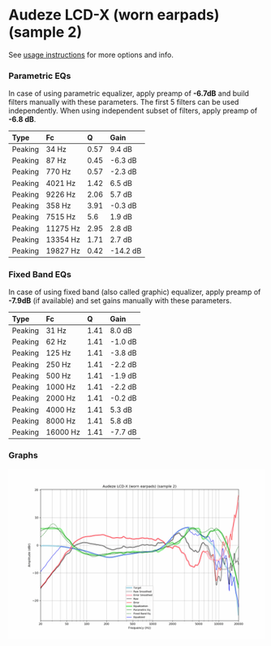 # Audeze LCD-X (worn earpads) (sample 2)
See [usage instructions](https://github.com/jaakkopasanen/AutoEq#usage) for more options and info.

### Parametric EQs
In case of using parametric equalizer, apply preamp of **-6.7dB** and build filters manually
with these parameters. The first 5 filters can be used independently.
When using independent subset of filters, apply preamp of **-6.8 dB**.

| Type    | Fc       |    Q | Gain     |
|:--------|:---------|:-----|:---------|
| Peaking | 34 Hz    | 0.57 | 9.4 dB   |
| Peaking | 87 Hz    | 0.45 | -6.3 dB  |
| Peaking | 770 Hz   | 0.57 | -2.3 dB  |
| Peaking | 4021 Hz  | 1.42 | 6.5 dB   |
| Peaking | 9226 Hz  | 2.06 | 5.7 dB   |
| Peaking | 358 Hz   | 3.91 | -0.3 dB  |
| Peaking | 7515 Hz  | 5.6  | 1.9 dB   |
| Peaking | 11275 Hz | 2.95 | 2.8 dB   |
| Peaking | 13354 Hz | 1.71 | 2.7 dB   |
| Peaking | 19827 Hz | 0.42 | -14.2 dB |

### Fixed Band EQs
In case of using fixed band (also called graphic) equalizer, apply preamp of **-7.9dB**
(if available) and set gains manually with these parameters.

| Type    | Fc       |    Q | Gain    |
|:--------|:---------|:-----|:--------|
| Peaking | 31 Hz    | 1.41 | 8.0 dB  |
| Peaking | 62 Hz    | 1.41 | -1.0 dB |
| Peaking | 125 Hz   | 1.41 | -3.8 dB |
| Peaking | 250 Hz   | 1.41 | -2.2 dB |
| Peaking | 500 Hz   | 1.41 | -1.9 dB |
| Peaking | 1000 Hz  | 1.41 | -2.2 dB |
| Peaking | 2000 Hz  | 1.41 | -0.2 dB |
| Peaking | 4000 Hz  | 1.41 | 5.3 dB  |
| Peaking | 8000 Hz  | 1.41 | 5.8 dB  |
| Peaking | 16000 Hz | 1.41 | -7.7 dB |

### Graphs
![](./Audeze%20LCD-X%20(worn%20earpads)%20(sample%202).png)